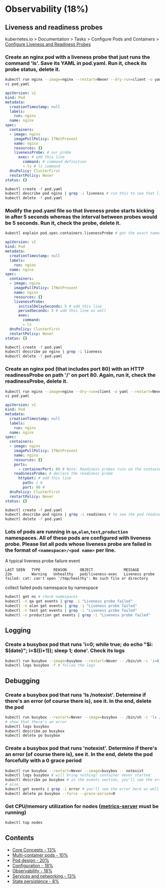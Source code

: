 # Observability (18%)

## Liveness and readiness probes

kubernetes.io > Documentation > Tasks > Configure Pods and Containers > [Configure Liveness and Readiness Probes](https://kubernetes.io/docs/tasks/configure-pod-container/configure-liveness-readiness-probes/)


### Create an nginx pod with a liveness probe that just runs the command 'ls'. Save its YAML in pod.yaml. Run it, check its probe status, delete it.
```bash
kubectl run nginx --image=nginx --restart=Never --dry-run=client -o yaml > pod.yaml
vi pod.yaml
```

```YAML
apiVersion: v1
kind: Pod
metadata:
  creationTimestamp: null
  labels:
    run: nginx
  name: nginx
spec:
  containers:
  - image: nginx
    imagePullPolicy: IfNotPresent
    name: nginx
    resources: {}
    livenessProbe: # our probe
      exec: # add this line
        command: # command definition
        - ls # ls command
  dnsPolicy: ClusterFirst
  restartPolicy: Never
status: {}
```

```bash
kubectl create -f pod.yaml
kubectl describe pod nginx | grep -i liveness # run this to see that liveness probe works
kubectl delete -f pod.yaml
```


### Modify the pod.yaml file so that liveness probe starts kicking in after 5 seconds whereas the interval between probes would be 5 seconds. Run it, check the probe, delete it.
```bash
kubectl explain pod.spec.containers.livenessProbe # get the exact names
```

```YAML
apiVersion: v1
kind: Pod
metadata:
  creationTimestamp: null
  labels:
    run: nginx
  name: nginx
spec:
  containers:
  - image: nginx
    imagePullPolicy: IfNotPresent
    name: nginx
    resources: {}
    livenessProbe: 
      initialDelaySeconds: 5 # add this line
      periodSeconds: 5 # add this line as well
      exec:
        command:
        - ls
  dnsPolicy: ClusterFirst
  restartPolicy: Never
status: {}
```

```bash
kubectl create -f pod.yaml
kubectl describe po nginx | grep -i liveness
kubectl delete -f pod.yaml
```


### Create an nginx pod (that includes port 80) with an HTTP readinessProbe on path '/' on port 80. Again, run it, check the readinessProbe, delete it.
```bash
kubectl run nginx --image=nginx --dry-run=client -o yaml --restart=Never --port=80 > pod.yaml
vi pod.yaml
```

```YAML
apiVersion: v1
kind: Pod
metadata:
  creationTimestamp: null
  labels:
    run: nginx
  name: nginx
spec:
  containers:
  - image: nginx
    imagePullPolicy: IfNotPresent
    name: nginx
    resources: {}
    ports:
      - containerPort: 80 # Note: Readiness probes runs on the container during its whole lifecycle. Since nginx exposes 80, containerPort: 80 is not required for readiness to work.
    readinessProbe: # declare the readiness probe
      httpGet: # add this line
        path: / #
        port: 80 #
  dnsPolicy: ClusterFirst
  restartPolicy: Never
status: {}
```

```bash
kubectl create -f pod.yaml
kubectl describe pod nginx | grep -i readiness # to see the pod readiness details
kubectl delete -f pod.yaml
```


### Lots of pods are running in `qa`,`alan`,`test`,`production` namespaces.  All of these pods are configured with liveness probe.  Please list all pods whose liveness probe are failed in the format of `<namespace>/<pod name>` per line.
A typical liveness probe failure event
```
LAST SEEN   TYPE      REASON      OBJECT              MESSAGE
22m         Warning   Unhealthy   pod/liveness-exec   Liveness probe failed: cat: can't open '/tmp/healthy': No such file or directory
```

collect failed pods namespace by namespace

```sh  
kubectl get ns # check namespaces
kubectl -n qa get events | grep -i "Liveness probe failed"
kubectl -n alan get events | grep -i "Liveness probe failed"
kubectl -n test get events | grep -i "Liveness probe failed"
kubectl -n production get events | grep -i "Liveness probe failed"
```


## Logging

### Create a busybox pod that runs 'i=0; while true; do echo "$i: $(date)"; i=$((i+1)); sleep 1; done'. Check its logs
```bash
kubectl run busybox --image=busybox --restart=Never -- /bin/sh -c 'i=0; while true; do echo "$i: $(date)"; i=$((i+1)); sleep 1; done'
kubectl logs busybox -f # follow the logs
```


## Debugging

### Create a busybox pod that runs 'ls /notexist'. Determine if there's an error (of course there is), see it. In the end, delete the pod
```bash
kubectl run busybox --restart=Never --image=busybox -- /bin/sh -c 'ls /notexist'
# show that there's an error
kubectl logs busybox
kubectl describe po busybox
kubectl delete po busybox
```


### Create a busybox pod that runs 'notexist'. Determine if there's an error (of course there is), see it. In the end, delete the pod forcefully with a 0 grace period
```bash
kubectl run busybox --restart=Never --image=busybox -- notexist
kubectl logs busybox # will bring nothing! container never started
kubectl describe po busybox # in the events section, you'll see the error
# also...
kubectl get events | grep -i error # you'll see the error here as well
kubectl delete po busybox --force --grace-period=0
```


### Get CPU/memory utilization for nodes ([metrics-server](https://github.com/kubernetes-incubator/metrics-server) must be running)
```bash
kubectl top nodes
```

## Contents

- [Core Concepts - 13%](https://nashvan.github.io/ckad/ckad_core_concepts)
- [Multi-container pods - 10%](https://nashvan.github.io/ckad/multi_container_pod)
- [Pod design - 20%](https://nashvan.github.io/ckad/pod_design)
- [Configuration - 18%](https://nashvan.github.io/ckad/configuration)
- [Observability - 18%](https://nashvan.github.io/ckad/observability)
- [Services and networking - 13%](https://nashvan.github.io/ckad/services_and_networking)
- [State persistence - 8%](https://nashvan.github.io/ckad/state_persistence)